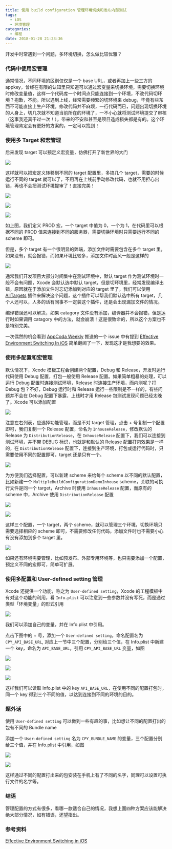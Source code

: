 ```yaml
---
title: 使用 build configuration 管理环境切换和发布内部测试
tags:
  - iOS
  - 环境管理
categories:
  - 编程
date: 2018-01-28 21:23:36
---
```


开发中时常遇到一个问题，多环境切换，怎么做比较优雅？

<!-- more -->

### 代码中使用宏管理

通常情况，不同环境的区别仅仅是一个 base URL，或者再加上一些三方的 appkey，曾经在有限的认知里只知道可以通过宏变量来切换环境，需要切换环境时修改变量值，这样一个代码库一个时间点只能连接到一个环境，不改代码切环境？抱歉，不能。所以遇到上线，经常需要频繁的切环境来 debug，毕竟有些东西不可能直接上生产环境。修改代码并不麻烦，一行代码而已，问题出现切换环境的人身上，切几次就不知道当前所在的环境了，一不小心就将测试环境提交了审核（这事我还真干过一次！），带来的不安和甚至是项目造成损失都是有的。这个环境管理肯定会有更好的方案的，一定可以找到！

### 使用多 Target 和宏管理

后来发现 target 可以预定义宏变量，仿佛打开了新世界的大门

![](https://i.imgur.com/wIor5NP.jpg)

这样就可以把宏定义转移到不同的 target 配置里，多搞几个 target，需要的时候运行不同的 target 就可以了，不用再在上线前手动修改代码，也就不用担心出错，再也不会把测试环境提审了！直接完美！

![](https://i.imgur.com/pFuWP4Z.jpg)

![](https://i.imgur.com/MlTs1oV.jpg)

![](https://i.imgur.com/UZfMOBy.jpg)


如上图，我们定义 PROD 宏，一个 target 中值为 0，一个为 1，在代码里可以根据不同的 PROD 值来连接到不同的服务器，需要切换环境时只需要运行不同的 scheme 即可。

但是，多个 target 有一个很明显的弊端，添加文件时需要包含在多个 target 里，如果没有，就会报错，而如果环境比较多，添加文件时画风一般是这样的

![](https://i.imgur.com/EtashBn.jpg)

通常我们开发项目大部分时间集中在测试环境中，默认 target 作为测试环境时一般不会有问题，Xcode 会默认选中默认 target，但是切环境里，经常发现编译出错，原因就在于添加文件时忘记添加到对应的 target 里了，我们可以使用 [AllTargets](https://github.com/poboke/AllTargets) 插件来解决这个问题，这个插件可以帮我们默认选中所有 target，几个人还可以，人多的话有同事不一定装这个插件，还是会出现漏加文件的情况。

编译错误还可以解决，如果 catagory 文件没有添加，编译器并不会报错，但是运行时如果调用 catagory 中的方法，就会崩溃！这是很致命的，所以这个方案也不是特别完美。

一次偶然的机会看到 [AppCoda Weekly](http://digest.appcoda.com/) 推送的一个 issue 中有提到 [Effective Environment Switching In iOS](https://blog.usejournal.com/effective-environment-switching-in-ios-6df0b08e9556) 简单翻阅了一下，发现这才是我想要的效果。

### 使用多配置和宏管理

默认情况下，Xcode 模板工程会创建两个配置，Debug 和 Release，开发时运行代码使用 Debug 配置，打包一般使用 Release 配置。如果简单粗暴的处理，可以运行 Debug 配置时连接测试环境，Release 时连接生产环境，而内测呢？打 Debug 包？不好，Debug 运行时和 Release 运行一些限制是不一样的，有些问题并不会在 Debug 配置下暴露，上线时才用 Release 包测试发现问题已经太晚了。Xcode 可以添加配置

![](https://i.imgur.com/V9e824j.jpg)

注意左右列表，应选择功能管理，而是不对 target 管理，点击 + 号复制一个配置即可，我们复制一个 Release 配置，命名为 `InhouseRelease`，修改默认的 Release 为 `DistributionRelease`，在 `InhouseRelease` 配置下，我们可以连接到测试环境，并不带 DEBUG 标识，也就是和默认的 Release 配置打包效果是一样的，在 `DistributionRelease` 配置下，连接到生产环境，打包或运行代码时，只需要使用不同的配置即可，target 还是只有一个。

![](https://i.imgur.com/Btn47jI.jpg)

为方便我们选择配置，可以新建 scheme 来给每个 scheme 以不同的默认配置，比如新建一个 `MultipleBuildConfigurationDemoInhouse` scheme，关联的可执行文件是同一个 target，Archive 时使用 `InhouseRelease` 配置，而原有的 scheme 中，Archive 使用 `DistributionRelease` 配置

![](https://i.imgur.com/kvJ2nYF.jpg)

![](https://i.imgur.com/D87yLyp.jpg)

这样三个配置，一个 target，两个 scheme，就可以管理三个环境，切换环境只需要选择相应的 scheme 即可，不需要修改任何代码，添加文件时也不需要小心有没有添加到多个 target 里。

![](https://i.imgur.com/BfgaAmc.jpg)

如果还有环境需要管理，比如预发布、外部专用环境等，也只需要添加一个配置，预定义不同的宏即可，简单可扩展。

### 使用多配置和 User-defined setting 管理

Xcode 还提供一个功能，称之为 `User-defined setting`，Xcode 的工程模板中有对这个功能的利用，看 `Info.plist` 可以注意到一些参数并没有写死，而是通过类型「环境变量」的形式引用

![](https://i.imgur.com/xQzfvEm.jpg)


我们可以添加自己的变量，并在 Info.plist 中引用。

点击下图中的 + 号，添加一个 `User-defined setting`，命名配置名为 `CPY_API_BASE_URL`, 对应上一节中三个配置，分别给三个值，在 Info.plist 中新建一个 key，命名为 `API_BASE_URL`，引用 `CPY_API_BASE_URL` 变量，如图

![](https://i.imgur.com/FI6nz6X.jpg)

![](https://i.imgur.com/Xg5kedN.jpg)

![](https://i.imgur.com/VgZTw6b.jpg)

这样我们可以读取 Info.plist 中的 key `API_BASE_URL`，在使用不同的配置打包时，同一个 key 得到三个不同的值，以达到连接到不同的环境的目的。

### 题外话

使用 `User-defined setting` 可以做到一些有趣的事，比如想让不同的配置打出的包有不同的 Bundle name

添加一个 `User-defined setting` 名为 `CPY_BUNDLE_NAME` 的变量，三个配置分别给三个值，并在 Info.plist 中引用，如图

![](https://i.imgur.com/7bghx5S.jpg)

![](https://i.imgur.com/BGUUWZc.jpg)

这样通过不同的配置打出来的包安装在手机上有了不同的名字，同理可以设置可执行文件的名字等。

### 结语

管理配置的方式有很多，看哪一款适合自己的情况，我想上面四种方案应该能解决绝大部分情况，如有错误，还望指出。

### 参考资料

[Effective Environment Switching in iOS](https://blog.usejournal.com/effective-environment-switching-in-ios-6df0b08e9556)

